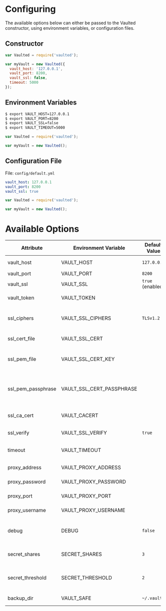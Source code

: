 # Configuring
The available options below can either be passed to the Vaulted constructor, using environment variables, or configuration files.

## Constructor
```javascript
var Vaulted = require('vaulted');

var myVault = new Vaulted({
  vault_host: '127.0.0.1',
  vault_port: 8200,
  vault_ssl: false,
  timeout: 5000
});
```

## Environment Variables
```bash
$ export VAULT_HOST=127.0.0.1
$ export VAULT_PORT=8200
$ export VAULT_SSL=false
$ export VAULT_TIMEOUT=5000
```

```javascript
var Vaulted = require('vaulted');

var myVault = new Vaulted();
```

## Configuration File
File: `config/default.yml`

```yaml
vault_host: 127.0.0.1
vault_port: 8200
vault_ssl: true
```

```javascript
var Vaulted = require('vaulted');

var myVault = new Vaulted();
```

# Available Options

Attribute | Environment Variable | Default Value | Description
--------- | -------------------- | ------------- | -----------
vault_host | VAULT_HOST | `127.0.0.1` | Vault server hostname
vault_port | VAULT_PORT | `8200` | Vault server port
vault_ssl | VAULT_SSL | `true` (enabled) | Use SSL?
vault_token | VAULT_TOKEN |  | Token to use to access the vault
ssl_ciphers | VAULT_SSL_CIPHERS | `TLSv1.2` | The ciphers that will be used when communicating with vault over ssl
ssl_cert_file | VAULT_SSL_CERT |  | Path to custom SSL cert file
ssl_pem_file | VAULT_SSL_CERT_KEY |  | Path of SSL cert PEM file to use with custom SSL verification
ssl_pem_passphrase | VAULT_SSL_CERT_PASSPHRASE |  | Passphrase associated SSL cert PEM file to use with custom SSL verification
ssl_ca_cert | VAULT_CACERT |  | CA cert path used for certification verification
ssl_verify | VAULT_SSL_VERIFY | `true` | validate SSL requests?
timeout | VAULT_TIMEOUT |  | milliseconds to wait for response headers
proxy_address | VAULT_PROXY_ADDRESS |  | HTTP Proxy server address
proxy_password | VAULT_PROXY_PASSWORD |  | HTTP Proxy user password
proxy_port | VAULT_PROXY_PORT |  | HTTP Proxy server port
proxy_username | VAULT_PROXY_USERNAME |  | HTTP Proxy server username
debug | DEBUG | `false` | Show verbose messages, network requests?
secret_shares | SECRET_SHARES | `3` | Number of shared secret keys to generate
secret_threshold | SECRET_THRESHOLD | `2` | Threshold at which to unseal vault (must be <= SECRET_SHARES)
backup_dir | VAULT_SAFE | `~/.vault` | Directory to backup keys
